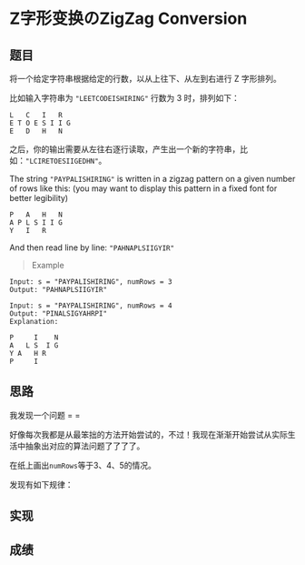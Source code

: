 # Z字形变换のZigZag Conversion

## 题目

将一个给定字符串根据给定的行数，以从上往下、从左到右进行 Z 字形排列。

比如输入字符串为 `"LEETCODEISHIRING"` 行数为 3 时，排列如下：

```
L   C   I   R
E T O E S I I G
E   D   H   N
```

之后，你的输出需要从左往右逐行读取，产生出一个新的字符串，比如：`"LCIRETOESIIGEDHN"`。

The string `"PAYPALISHIRING"` is written in a zigzag  pattern on a given number of rows like this: (you may want to display  this pattern in a fixed font for better legibility)

```
P   A   H   N
A P L S I I G
Y   I   R
```

And then read line by line: `"PAHNAPLSIIGYIR"`

> Example

```
Input: s = "PAYPALISHIRING", numRows = 3
Output: "PAHNAPLSIIGYIR"
```

```
Input: s = "PAYPALISHIRING", numRows = 4
Output: "PINALSIGYAHRPI"
Explanation:

P     I    N
A   L S  I G
Y A   H R
P     I
```

## 思路

我发现一个问题  = =

好像每次我都是从最笨拙的方法开始尝试的，不过！我现在渐渐开始尝试从实际生活中抽象出对应的算法问题了了了了。

在纸上画出`numRows`等于3、4、5的情况。

发现有如下规律：

## 实现

## 成绩